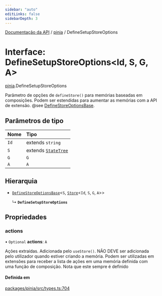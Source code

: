 ```yaml
---
sidebar: "auto"
editLinks: false
sidebarDepth: 3
---
```


[Documentação da API](../index.md) / [pinia](../modules/pinia.md) / DefineSetupStoreOptions

# Interface: DefineSetupStoreOptions<Id, S, G, A\>

[pinia](../modules/pinia.md).DefineSetupStoreOptions

Parâmetro de opções de `defineStore()` para memórias baseadas em composições. Podem ser estendidas para aumentar as memórias com a API de extensão. @see [DefineStoreOptionsBase](pinia.DefineStoreOptionsBase.md).

## Parâmetros de tipo

| Nome | Tipo |
| :------ | :------ |
| `Id` | extends `string` |
| `S` | extends [`StateTree`](../modules/pinia.md#statetree) |
| `G` | `G` |
| `A` | `A` |

## Hierarquia

- [`DefineStoreOptionsBase`](pinia.DefineStoreOptionsBase.md)<`S`, [`Store`](../modules/pinia.md#store)<`Id`, `S`, `G`, `A`\>\>

  ↳ **`DefineSetupStoreOptions`**

## Propriedades

### actions

• `Optional` **actions**: `A`


Ações extraídas. Adicionada pelo `useStore()`. NÃO DEVE ser adicionada pelo utilizador quando estiver criando a memória. Podem ser utilizadas em extensões para receber a lista de ações em uma memória definida com uma função de composição. Nota que este sempre é definido

#### Definida em

[packages/pinia/src/types.ts:704](https://github.com/vuejs/pinia/blob/2b998ee/packages/pinia/src/types.ts#L704)
